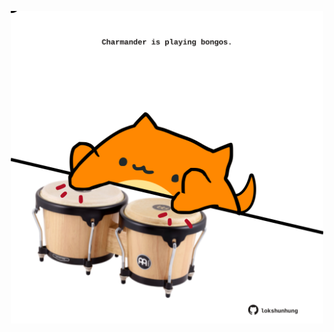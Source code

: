 <!-- built at 16/03/2024, 15:00:41 UTC -->
<p align="center">
  <img width="500" height="500" src="./ReadmeImage.svg">
</p>
